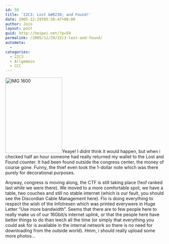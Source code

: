 ```yaml
---
id: 59
title: '22C3: Lost &#8230; and Found!'
date: 2005-12-29T05:50:47+00:00
author: Jojo
layout: post
guid: http://heipei.net/?p=59
permalink: /2005/12/29/22c3-lost-and-found/
autometa:
  - 
categories:
  - 22C3
  - Allgemein
  - CCC
---
```

[<img src="https://static.flickr.com/42/78769816_473fda1881_m.jpg" width="180" height="240" alt="IMG 1600" class="alignleft" />](https://secure.flickr.com/photos/heipei/tags/22c3/ "Photo Sharing")Yeaye! I didnt think it would happen, but when i checked half an hour someone had really returned my wallet to the Lost and Found counter. It had been found outside the congress center, the money of course gone. Funny, the thief even took the 1-dollar note which was there purely for decorational purposes.
  
Anyway, congress is moving along, the CTF is still taking place (!eof ranked last while we were there). We moved to a more comfortable spot, we have a table, two couches and still no stable internet (which is our fault, you should see the Discordian Cable Management here). Flo is doing everything to respect the wish of the Infotresen which was printed everywere in Huge Letter &#8220;Use more bandwidth&#8221;. Seems that there are to few people here to really make us of our 16Gbit/s internet uplink, or that the people here have better things to do than leech all the time (or simply that everything you could ask for is available in the internal network so there is no need for downloading from the outside world). Hmm, i should really upload some more photos&#8230;